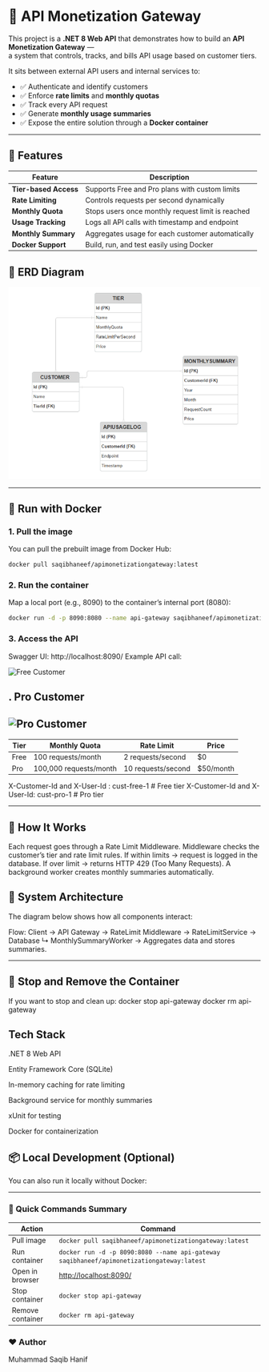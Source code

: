 ﻿# 🧩 API Monetization Gateway

This project is a **.NET 8 Web API** that demonstrates how to build an **API Monetization Gateway** —  
a system that controls, tracks, and bills API usage based on customer tiers.

It sits between external API users and internal services to:
- ✅ Authenticate and identify customers  
- ✅ Enforce **rate limits** and **monthly quotas**  
- ✅ Track every API request  
- ✅ Generate **monthly usage summaries**  
- ✅ Expose the entire solution through a **Docker container**

---

## 🧱 Features

| Feature | Description |
|----------|-------------|
| **Tier-based Access** | Supports Free and Pro plans with custom limits |
| **Rate Limiting** | Controls requests per second dynamically |
| **Monthly Quota** | Stops users once monthly request limit is reached |
| **Usage Tracking** | Logs all API calls with timestamp and endpoint |
| **Monthly Summary** | Aggregates usage for each customer automatically |
| **Docker Support** | Build, run, and test easily using Docker |

## 🧱 ERD Diagram
![ERD Diagram](./Others/ErdDiagram.png)

---

## 🐳 Run with Docker

### 1. Pull the image
You can pull the prebuilt image from Docker Hub:
```bash
docker pull saqibhaneef/apimonetizationgateway:latest
````

###	2. Run the container
Map a local port (e.g., 8090) to the container’s internal port (8080):
```bash
docker run -d -p 8090:8080 --name api-gateway saqibhaneef/apimonetizationgateway:latest
````

### 3. Access the API
Swagger UI: http://localhost:8090/
Example API call:

![Free Customer](./Others/FreeCustomer.png)

## . Pro Customer
![Pro Customer](./Others/ProCustomer.png)
---

| Tier | Monthly Quota          | Rate Limit         | Price     |
| ---- | ---------------------- | ------------------ | --------- |
| Free | 100 requests/month     | 2 requests/second  | $0        |
| Pro  | 100,000 requests/month | 10 requests/second | $50/month |


X-Customer-Id and X-User-Id : cust-free-1   # Free tier
X-Customer-Id and X-User-Id: cust-pro-1    # Pro tier

---

## 🧠 How It Works

Each request goes through a Rate Limit Middleware.
Middleware checks the customer’s tier and rate limit rules.
If within limits → request is logged in the database.
If over limit → returns HTTP 429 (Too Many Requests).
A background worker creates monthly summaries automatically.


## 🧭 System Architecture

The diagram below shows how all components interact:

Flow:
Client → API Gateway → RateLimit Middleware → RateLimitService → Database
↳ MonthlySummaryWorker → Aggregates data and stores summaries.

---

## 🧹 Stop and Remove the Container

If you want to stop and clean up:
docker stop api-gateway
docker rm api-gateway


## Tech Stack

.NET 8 Web API

Entity Framework Core (SQLite)

In-memory caching for rate limiting

Background service for monthly summaries

xUnit for testing

Docker for containerization

## 📦 Local Development (Optional)

You can also run it locally without Docker:

---

### 🧾 Quick Commands Summary

| Action           | Command                                                                                  |
| ---------------- | ---------------------------------------------------------------------------------------- |
| Pull image       | `docker pull saqibhaneef/apimonetizationgateway:latest`                                   |
| Run container    | `docker run -d -p 8090:8080 --name api-gateway saqibhaneef/apimonetizationgateway:latest` |
| Open in browser  | [http://localhost:8090/](http://localhost:8090/)                           |
| Stop container   | `docker stop api-gateway`                                                                |
| Remove container | `docker rm api-gateway`                                                                  |



### ❤️ Author

Muhammad Saqib Hanif
